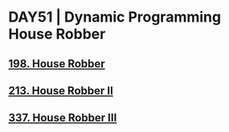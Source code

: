 # DAY51 | Dynamic Programming House Robber

## [198. House Robber](https://leetcode.com/problems/house-robber/)
## [213. House Robber II](https://leetcode.com/problems/house-robber-ii/)
## [337. House Robber III](https://leetcode.com/problems/house-robber-iii/)
